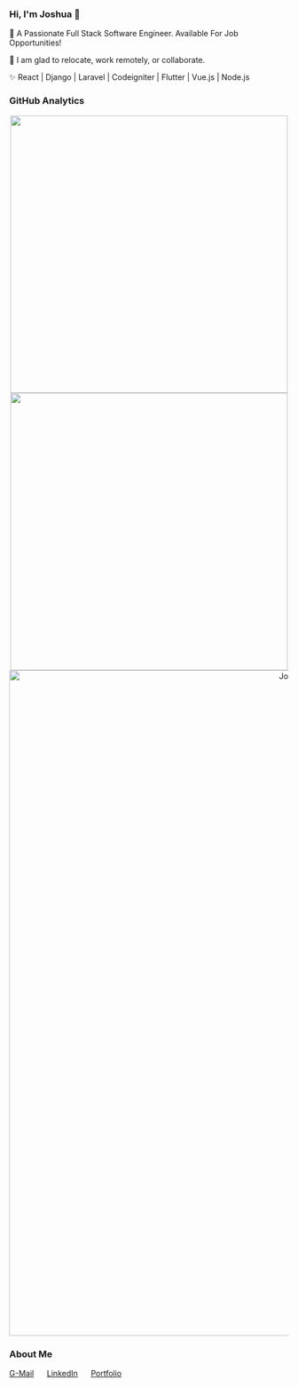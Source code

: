 ### Hi, I'm Joshua 👋

🔭 A Passionate Full Stack Software Engineer. Available For Job Opportunities!

📡 I am glad to relocate, work remotely, or collaborate.

✨ React | Django | Laravel | Codeigniter | Flutter | Vue.js | Node.js

### GitHub Analytics

<p align="center">
  <a href="https://github.com/joshuaminja">
  <img width="500px" src="https://github-readme-stats-eight-theta.vercel.app/api?username=joshuaminja&show_icons=true&include_all_commits=true&count_private=true&title_color=19d72f&icon_color=19d72f&text_color=000000&bg_color=ffffff"/>
  <img width="500px" src="https://github-readme-streak-stats.herokuapp.com?user=joshuaminja&date_format=M%20j%5B%2C%20Y%5D&ring=19d72f&fire=19d72f&currStreakLabel=000000">
  </a>
  <a href="https://github.com/joshuaminja"><img alt="Joshua Daniel Minja's Activity Graph" width="1200px" src="https://activity-graph.herokuapp.com/graph?username=joshuaminja&bg_color=ffffff&color=000000&line=19d72f&point=000000&area=true&area_color=19d72f&hide_border=true"/></a>
</p>

### About Me

<p align="left">
    <a href="mailto:joshuaminja5@gmail.com">G-Mail</a> &nbsp;&nbsp;&nbsp;&nbsp;
    <a href="https://www.linkedin.com/in/joshuaminja">LinkedIn</a> &nbsp;&nbsp;&nbsp;&nbsp;
    <a href="https://joshuaminja.ml">Portfolio</a> &nbsp;&nbsp;&nbsp;&nbsp;
</p>
